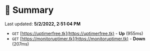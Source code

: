 # 📖 Summary
Last updated: **5/2/2022, 2:51:04 PM**

- `GET` [https://uptimerfree.tk](https://uptimerfree.tk) - **Up** (955ms)
- `GET` [https://monitoruptimer.tk](https://monitoruptimer.tk) - **Down** (207ms)
